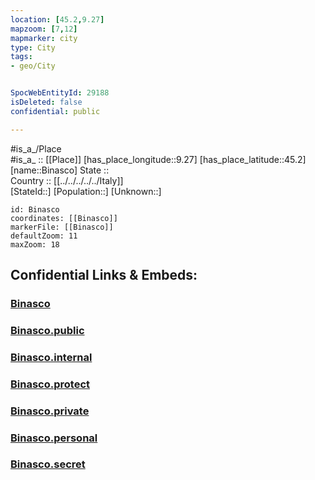 ```yaml
---
location: [45.2,9.27] 
mapzoom: [7,12] 
mapmarker: city 
type: City
tags:
- geo/City


SpocWebEntityId: 29188
isDeleted: false
confidential: public

---
```

#is_a_/Place  
#is_a_ :: [[Place]] 
[has_place_longitude::9.27] 
[has_place_latitude::45.2] 
[name::Binasco] 
State ::  
Country :: [[../../../../../Italy]]  
[StateId::] 
[Population::] 
[Unknown::] 


```leaflet
id: Binasco
coordinates: [[Binasco]] 
markerFile: [[Binasco]] 
defaultZoom: 11 
maxZoom: 18
```


## Confidential Links & Embeds: 

### [Binasco](/_Standards/Earth/Continent/Europe/Europe~South/Italy/regions~Italy/Lombardy/Pavia.Province/City/Binasco.md) 

### [Binasco.public](/_public/Earth/Continent/Europe/Europe~South/Italy/regions~Italy/Lombardy/Pavia.Province/City/Binasco.public.md) 

### [Binasco.internal](/_internal/Earth/Continent/Europe/Europe~South/Italy/regions~Italy/Lombardy/Pavia.Province/City/Binasco.internal.md) 

### [Binasco.protect](/_protect/Earth/Continent/Europe/Europe~South/Italy/regions~Italy/Lombardy/Pavia.Province/City/Binasco.protect.md) 

### [Binasco.private](/_private/Earth/Continent/Europe/Europe~South/Italy/regions~Italy/Lombardy/Pavia.Province/City/Binasco.private.md) 

### [Binasco.personal](/_personal/Earth/Continent/Europe/Europe~South/Italy/regions~Italy/Lombardy/Pavia.Province/City/Binasco.personal.md) 

### [Binasco.secret](/_secret/Earth/Continent/Europe/Europe~South/Italy/regions~Italy/Lombardy/Pavia.Province/City/Binasco.secret.md)

